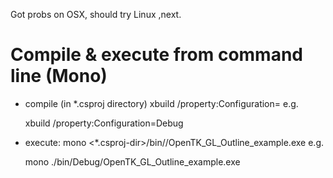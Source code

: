 Got probs on OSX, should try Linux ,next.

Compile & execute from command line (Mono)
==========================================

* compile (in *.csproj directory)
  xbuild /property:Configuration=<release> e.g.
  
  xbuild /property:Configuration=Debug


* execute:
  mono <*.csproj-dir>/bin/<release>/OpenTK_GL_Outline_example.exe e.g.
  
  mono ./bin/Debug/OpenTK_GL_Outline_example.exe

